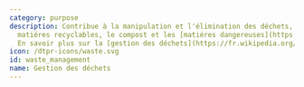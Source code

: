 ```yaml
---
category: purpose
description: Contribue à la manipulation et l'élimination des déchets, y compris les
  matiéres recyclables, le compost et les [matiéres dangereuses](https://fr.wikipedia.org/wiki/Déchet_dangereux).
  En savoir plus sur la [gestion des déchets](https://fr.wikipedia.org/wiki/Gestion_des_d%C3%A9chets)
icon: /dtpr-icons/waste.svg
id: waste_management
name: Gestion des déchets
---
```

